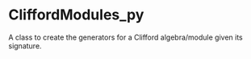 # CliffordModules_py
 A class to create the generators for a Clifford algebra/module given its signature. 
